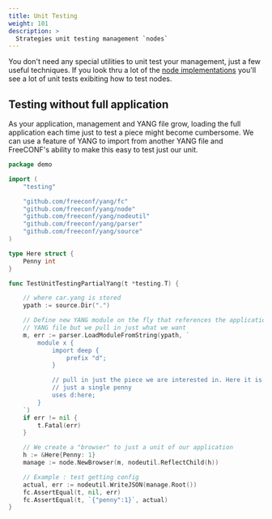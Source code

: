 ```yaml
---
title: Unit Testing
weight: 101
description: >
  Strategies unit testing management `nodes`
---
```


You don't need any special utilities to unit test your management, just a few useful techniques.  If you look thru a lot of the [node implementations](/tags/node/) you'll see a lot of unit tests exibiting how to test nodes.

## Testing without full application

As your application, management and YANG file grow, loading the full application each time just to test a piece might become cumbersome. We can use a feature of YANG to import from another YANG file and FreeCONF's ability to make this easy to test just our unit.

```go
package demo

import (
	"testing"

	"github.com/freeconf/yang/fc"
	"github.com/freeconf/yang/node"
	"github.com/freeconf/yang/nodeutil"
	"github.com/freeconf/yang/parser"
	"github.com/freeconf/yang/source"
)

type Here struct {
	Penny int
}

func TestUnitTestingPartialYang(t *testing.T) {

	// where car.yang is stored
	ypath := source.Dir(".")

	// Define new YANG module on the fly that references the application
	// YANG file but we pull in just what we want
	m, err := parser.LoadModuleFromString(ypath, `
		module x {
			import deep {
				prefix "d";
			}

			// pull in just the piece we are interested in. Here it is
			// just a single penny
			uses d:here;
		}
	`)
	if err != nil {
		t.Fatal(err)
	}

	// We create a "browser" to just a unit of our application
	h := &Here{Penny: 1}
	manage := node.NewBrowser(m, nodeutil.ReflectChild(h))

	// Example : test getting config
	actual, err := nodeutil.WriteJSON(manage.Root())
	fc.AssertEqual(t, nil, err)
	fc.AssertEqual(t, `{"penny":1}`, actual)
}

```
